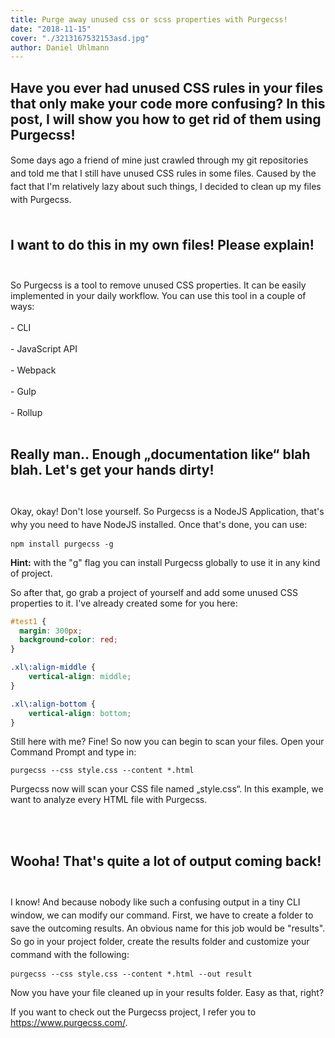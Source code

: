 ```yaml
---
title: Purge away unused css or scss properties with Purgecss!
date: "2018-11-15"
cover: "./3213167532153asd.jpg"
author: Daniel Uhlmann
---
```


## Have you ever had unused CSS rules in your files that only make your code more confusing? In this post, I will show you how to get rid of them using Purgecss!

<p style = "line-height: 1.5;">
Some days ago a friend of mine just crawled through my git repositories and told me that I still have unused CSS rules in some files. Caused by the fact that I'm relatively lazy about such things, I decided to clean up my files with Purgecss.<br></br></p>

## I want to do this in my own files! Please explain!<br></br>

So Purgecss is a tool to remove unused CSS properties. It can be easily implemented in your daily workflow. You can use this tool in a couple of ways:<br></br>
     - CLI<br></br>
     - JavaScript API<br></br>
     - Webpack<br></br>
     - Gulp<br></br>
     - Rollup<br></br>

## Really man.. Enough „documentation like“ blah blah. Let's get your hands dirty!<br></br>

<p style = "line-height: 1.5;">
Okay, okay! Don't lose yourself. So Purgecss is a NodeJS Application, that's why you need to have NodeJS installed. Once that's done, you can use:

```
npm install purgecss -g
```
__Hint:__ with the "g" flag you can install Purgecss globally to use it in any kind of project.

So after that, go grab a project of yourself and add some unused CSS properties to it. I've already created some for you here:

```css
#test1 {
  margin: 300px;
  background-color: red;
}

.xl\:align-middle {
    vertical-align: middle;
}

.xl\:align-bottom {
    vertical-align: bottom;
}
```

Still here with me? Fine! So now you can begin to scan your files. Open your Command Prompt and type in:

```
purgecss --css style.css --content *.html
```
Purgecss now will scan your CSS file named „style.css“. In this example, we want to analyze every HTML file with Purgecss.
</p><br></br>

## Wooha! That's quite a lot of output coming back!<br></br>

<p style = "line-height: 1.5;">
I know! And because nobody like such a confusing output in a tiny CLI window, we can modify our command. First, we have to create a folder to save the outcoming results. An obvious name for this job would be "results". So go in your project folder, create the results folder and customize your command with the following:

```
purgecss --css style.css --content *.html --out result
```

Now you have your file cleaned up in your results folder. Easy as that, right?


If you want to check out the Purgecss project, I refer you to https://www.purgecss.com/.
</p><br></br>


